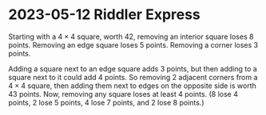 2023-05-12 Riddler Express
==========================
Starting with a $4\times4$ square, worth 42, removing an interior square
loses 8 points.  Removing an edge square loses 5 points.  Removing a
corner loses 3 points.

Adding a square next to an edge square adds 3 points, but then adding
to a square next to it could add 4 points.  So removing 2 adjacent
corners from a $4\times4$ square, then adding them next to edges on the
opposite side is worth 43 points.  Now, removing any square loses at
least 4 points.  (8 lose 4 points, 2 lose 5 points, 4 lose 7 points,
and 2 lose 8 points.)
